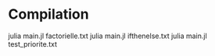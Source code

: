 # Compilation


julia main.jl factorielle.txt
julia main.jl ifthenelse.txt
julia main.jl test_priorite.txt
